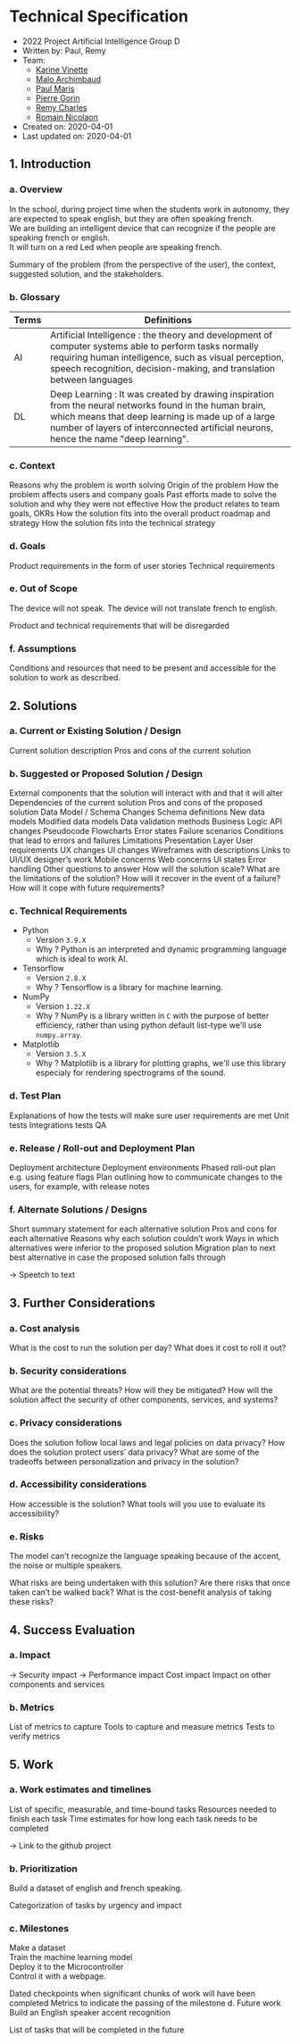 <!-- doc: https://stackoverflow.blog/2020/04/06/a-practical-guide-to-writing-technical-specs/ -->

# Technical Specification

- 2022 Project Artificial Intelligence Group D
- Written by: Paul, Remy
- Team:
    - [Karine Vinette](https://github.com/KarineVinette)
    - [Malo Archimbaud](https://github.com/Malo-Archimbaud)
    - [Paul Maris](https://github.com/PaulMarisOUMary) 
    - [Pierre Gorin](https://github.com/Pierre2103)
    - [Remy Charles](https://github.com/RemyCHARLES)
    - [Romain Nicolaon](https://github.com/RomainNicolaon)
- Created on: 2020-04-01
- Last updated on: 2020-04-01

## 1. Introduction

### a. Overview

In the school, during project time when the students work in autonomy, they are expected to speak english, but they are often speaking french.</br>We are building an intelligent device that can recognize if the people are speaking french or english.</br>
It will turn on a red Led when people are speaking french.

Summary of the problem (from the perspective of the user), the context, suggested solution, and the stakeholders. 

### b. Glossary

| Terms | Definitions |
| ----- | ----------- |
| AI    | Artificial Intelligence : the theory and development of computer systems able to perform tasks normally requiring human intelligence, such as visual perception, speech recognition, decision-making, and translation between languages |
| DL | Deep Learning : It was created by drawing inspiration from the neural networks found in the human brain, which means that deep learning is made up of a large number of layers of interconnected artificial neurons, hence the name "deep learning". |

### c. Context
<!-- ! TODO -->

Reasons why the problem is worth solving
Origin of the problem
How the problem affects users and company goals
Past efforts made to solve the solution and why they were not effective
How the product relates to team goals, OKRs
How the solution fits into the overall product roadmap and strategy
How the solution fits into the technical strategy

### d. Goals
<!-- ! TODO -->

Product requirements in the form of user stories 
Technical requirements

### e. Out of Scope
The device will not speak.
The device will not translate french to english.

Product and technical requirements that will be disregarded

### f. Assumptions
<!-- ! TODO -->

Conditions and resources that need to be present and accessible for the solution to work as described. 

## 2. Solutions

### a. Current or Existing Solution / Design
<!-- ! TODO -->

Current solution description
Pros and cons of the current solution

### b. Suggested or Proposed Solution / Design 
<!-- ! TODO -->

External components that the solution will interact with and that it will alter
Dependencies of the current solution
Pros and cons of the proposed  solution 
Data Model / Schema Changes
Schema definitions
New data models
Modified data models
Data validation methods
Business Logic
API changes
Pseudocode
Flowcharts
Error states
Failure scenarios
Conditions that lead to errors and failures
Limitations
Presentation Layer
User requirements
UX changes
UI changes
Wireframes with descriptions
Links to UI/UX designer’s work
Mobile concerns
Web concerns
UI states
Error handling
Other questions to answer
How will the solution scale?
What are the limitations of the solution?
How will it recover in the event of a failure?
How will it cope with future requirements?

### c. Technical Requirements

- Python
    - Version `3.9.X`
    - Why ?
    Python is an interpreted and dynamic programming language which is ideal to work AI.
- Tensorflow
    - Version `2.8.X`
    - Why ?
    Tensorflow is a library for machine learning.
- NumPy
    - Version `1.22.X`
    - Why ?
    NumPy is a library written in `C` with the purpose of better efficiency, rather than using python default list-type we'll use `numpy.array`.
- Matplotlib
    - Version `3.5.X`
    - Why ?
    Matplotlib is a library for plotting graphs, we'll use this library especialy for rendering spectrograms of the sound.


### d. Test Plan
<!-- ! TODO -->

Explanations of how the tests will make sure user requirements are met
Unit tests
Integrations tests
QA

### e. Release / Roll-out and Deployment Plan
<!-- ! TODO -->

Deployment architecture 
Deployment environments
Phased roll-out plan e.g. using feature flags
Plan outlining how to communicate changes to the users, for example, with release notes

### f. Alternate Solutions / Designs
<!-- ! TODO -->

Short summary statement for each alternative solution
Pros and cons for each alternative
Reasons why each solution couldn’t work 
Ways in which alternatives were inferior to the proposed solution
Migration plan to next best alternative in case the proposed solution falls through

-> Speetch to text

## 3. Further Considerations

### a. Cost analysis
<!-- ! TODO -->

What is the cost to run the solution per day?
What does it cost to roll it out? 

### b. Security considerations
<!-- ! TODO -->

What are the potential threats?
How will they be mitigated?
How will the solution affect the security of other components, services, and systems?

### c. Privacy considerations
<!-- ! TODO -->

Does the solution follow local laws and legal policies on data privacy?
How does the solution protect users’ data privacy?
What are some of the tradeoffs between personalization and privacy in the solution? 

### d. Accessibility considerations
<!-- ! TODO -->

How accessible is the solution?
What tools will you use to evaluate its accessibility? 

### e. Risks
The model can't recognize the language speaking because of the accent, the noise or multiple speakers.

What risks are being undertaken with this solution?
Are there risks that once taken can’t be walked back?
What is the cost-benefit analysis of taking these risks? 

## 4. Success Evaluation

### a. Impact
<!-- ! TODO -->

-> Security impact
-> Performance impact
Cost impact
Impact on other components and services

### b. Metrics
<!-- ! TODO -->

List of metrics to capture
Tools to capture and measure metrics
Tests to verify metrics

## 5. Work

### a. Work estimates and timelines
<!-- ! TODO -->

List of specific, measurable, and time-bound tasks
Resources needed to finish each task
Time estimates for how long each task needs to be completed

-> Link to the github project

### b. Prioritization
Build a dataset of english and french speaking. </br>

Categorization of tasks by urgency and impact

### c. Milestones
Make a dataset </br>
Train the machine learning model </br>
Deploy it to the Microcontroller </br>
Control it with a webpage.</br>

Dated checkpoints when significant chunks of work will have been completed
Metrics to indicate the passing of the milestone
d. Future work
Build an English speaker accent recognition </br>

List of tasks that will be completed in the future
